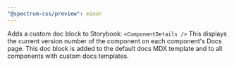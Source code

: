 ```yaml
---
"@spectrum-css/preview": minor
---
```


Adds a custom doc block to Storybook: `<ComponentDetails />`
This displays the current version number of the component on each component's Docs page. This doc block is added to the
default docs MDX template and to all components with custom docs templates.
